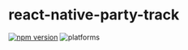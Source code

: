 # react-native-party-track

[![npm version](https://badge.fury.io/js/react-native-party-track.svg)](https://badge.fury.io/js/react-native-party-track)
![platforms](https://img.shields.io/badge/platforms-Android%20%7C%20iOS-yellowgreen.svg)
